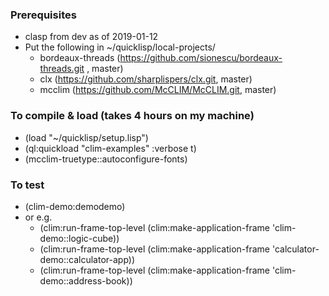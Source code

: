 ### Prerequisites
* clasp from dev as of 2019-01-12
* Put the following in ~/quicklisp/local-projects/
  * bordeaux-threads (https://github.com/sionescu/bordeaux-threads.git , master)  
  * clx (https://github.com/sharplispers/clx.git, master)
  * mcclim (https://github.com/McCLIM/McCLIM.git, master)

### To compile & load (takes 4 hours on my machine)
* (load "~/quicklisp/setup.lisp")
* (ql:quickload "clim-examples" :verbose t)
* (mcclim-truetype::autoconfigure-fonts)

### To test
* (clim-demo:demodemo) 
* or e.g. 
  * (clim:run-frame-top-level (clim:make-application-frame 'clim-demo::logic-cube))
  * (clim:run-frame-top-level (clim:make-application-frame 'calculator-demo::calculator-app))
  * (clim:run-frame-top-level (clim:make-application-frame 'clim-demo::address-book))

